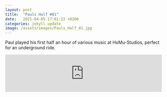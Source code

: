 ```yaml
---
layout: post
title:  "Pauls Half #01"
date:   2021-04-05 17:01:22 +0200
categories: jekyll update
image: /assets/images/Pauls_Half_01.jpg
---
```


Paul played his first half an hour of various music at HoMu-Studios, perfect for an underground ride.

<iframe width="100%" height="120" src="https://www.mixcloud.com/widget/iframe/?hide_cover=1&feed=%2F_schau%2Fpauls-half-01%2F" frameborder="0" ></iframe>